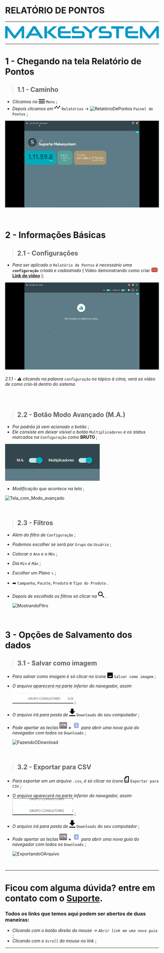 # RELATÓRIO DE PONTOS

---

[![Logo_Make](https://raw.githubusercontent.com/Makesystem/manuais/main/webccrm/telas/icon_standard/16%20-%20Todas%20telas/makesystem.png)](https://www.makesystem.com.br/)

---

# 1 - Chegando na tela Relatório de Pontos
>## __1.1 - Caminho__
* _Clicamos no_ ![Menu](https://raw.githubusercontent.com/Makesystem/manuais/main/webccrm/telas/icon_standard/16%20-%20Todas%20telas/menu.png) `Menu` ;
* _Depois clicamos em_  ![Relatórios](https://raw.githubusercontent.com/Makesystem/manuais/main/webccrm/telas/icon_standard/2%20-%20Relat%C3%B3rios/Relat%C3%B3rios.png) `Relatórios` -> ![RelatórioDePontos](https://raw.githubusercontent.com/Makesystem/manuais/main/webccrm/telas/icon_standard/2%20-%20Relat%C3%B3rios/Relatorio%20de%20pontos.png) `Painel de Pontos` ;
  
![Caminho_Relatório_de_Pontos](https://raw.githubusercontent.com/Makesystem/manuais/main/webccrm/telas/separacao_tela/tela_relatorio_de_pontos/caminho.gif)

<br />

# 2 - Informações Básicas
>## __2.1 - Configurações__
* _Para ser aplicado o_ `Relatório de Pontos` _é necessário uma_ **`configuração`** _criada e cadastrada_ ( Vídeo demonstrando como criar ![icon_ytb](https://raw.githubusercontent.com/Makesystem/manuais/main/webccrm/telas/icon_standard/16%20-%20Todas%20telas/youtube.png) [**Link do vídeo**](https://youtu.be/S8WrsXjE2uA?t=21) );

![Mostrando_Meta_Config](https://raw.githubusercontent.com/Makesystem/manuais/main/webccrm/telas/separacao_tela/tela_relatorio_de_pontos/mostrando_config.gif)

###### 2.1.1 - ⚠️ clicando na palavra `configuração` no tópico à cima, verá os vídeo de como cria-lá dentro do sistema.

<br />

>## __2.2 - Botão Modo Avançado (M.A.)__
* _Por padrão já vem acionado o botão_ ;
* _Ele consiste em deixar visível o botão_ `Multiplicadores` _e os status marcados na_ `Configuração` _como_ **BRUTO** ;
  
![Btn_Modo_Avançado](https://raw.githubusercontent.com/Makesystem/manuais/main/webccrm/telas/separacao_tela/tela_relatorio_de_pontos/botao_MA_1.gif)
* _Modificação que acontece na tela_ ;
  
![Tela_com_Modo_avançado](https://github.com/Makesystem/manuais/raw/main/webccrm/telas/separacao_tela/tela_relatorio_de_pontos/botao_MA_3.gif)

<br />

>## __2.3 - Filtros__
* _Além do filtro de_ `Configuração` ;
* _Podemos escolher se será por_ `Grupo` _ou_ `Usuário` ;
* _Colocar o_ `Ano` _e o_ `Mês` ;
* _Dia `Min` e `Máx`_ ;
* _Escolher um Plano_ ⤵️ ;
* ➡️ `Campanha`, `Pacote`, `Produto` e `Tipo do Produto` .
* _Depois de escolhido os filtros só clicar na_ ![Lupa_Filtro](https://raw.githubusercontent.com/Makesystem/manuais/main/webccrm/telas/icon_standard/16%20-%20Todas%20telas/lupa.png) .

    ![MostrandoFltro](https://github.com/Makesystem/manuais/raw/main/webccrm/telas/separacao_tela/tela_relatorio_de_pontos/mostrando_filtros.gif)

<br />

# 3 - Opções de Salvamento dos dados
>## __3.1 - Salvar como imagem__
* _Para salvar como imagem é só clicar no ícone_ ![SalvarComoImagem](https://raw.githubusercontent.com/Makesystem/manuais/main/webccrm/telas/icon_standard/16%20-%20Todas%20telas/baixarimagem.png) `Salvar como imagem` ;
* _O arquivo aparecerá na parte inferior do navegador, assim_ ![BaixandoImagem](https://raw.githubusercontent.com/Makesystem/manuais/main/webccrm/telas/separacao_tela/tela_relatorio_de_pontos/teste.gif) ;
* _O arquivo irá para pasta de_ ![IconDownloads](https://raw.githubusercontent.com/Makesystem/manuais/main/webccrm/telas/icon_standard/16%20-%20Todas%20telas/download.png) `Downloads` _do seu computador_ ;
* _Pode apertar as teclas_ ![BtnControl](https://raw.githubusercontent.com/Makesystem/manuais/main/webccrm/telas/icon_standard/2%20-%20Relat%C3%B3rios/Hist%C3%B3rico%20de%20A%C3%A7%C3%B5es/btnCtrl.png) **+** ![LetraJota](https://raw.githubusercontent.com/Makesystem/manuais/main/webccrm/telas/icon_standard/2%20-%20Relat%C3%B3rios/Hist%C3%B3rico%20de%20A%C3%A7%C3%B5es/letraJ2.png) _para abrir uma nova guia do navegador com todos os_ `Downloads` ;

    ![FazendoODownload](https://github.com/Makesystem/manuais/raw/main/webccrm/telas/separacao_tela/tela_relatorio_de_pontos/salvar_como_imagem.gif)

<br />

>## __3.2 - Exportar para CSV__
* _Para exportar em um arquivo_ `.csv`, _é só clicar no ícone_ ![IconeExportarCsv](https://raw.githubusercontent.com/Makesystem/manuais/main/webccrm/telas/icon_standard/16%20-%20Todas%20telas/csv.png) `Exportar para CSV` ;
* _O arquivo aparecerá na parte inferior do navegador, assim_ ![BaixandoCSV](https://raw.githubusercontent.com/Makesystem/manuais/main/webccrm/telas/separacao_tela/tela_relatorio_de_pontos/click_relatorio_de_pontos_csv.gif) ;
* _O arquivo irá para pasta de_ ![IconDownloads](https://raw.githubusercontent.com/Makesystem/manuais/main/webccrm/telas/icon_standard/16%20-%20Todas%20telas/download.png) `Downloads` _do seu computador_ ;
* _Pode apertar as teclas_ ![BtnControl](https://raw.githubusercontent.com/Makesystem/manuais/main/webccrm/telas/icon_standard/2%20-%20Relat%C3%B3rios/Hist%C3%B3rico%20de%20A%C3%A7%C3%B5es/btnCtrl.png) **+** ![LetraJota](https://raw.githubusercontent.com/Makesystem/manuais/main/webccrm/telas/icon_standard/2%20-%20Relat%C3%B3rios/Hist%C3%B3rico%20de%20A%C3%A7%C3%B5es/letraJ2.png) _para abrir uma nova guia do navegador com todos os_ `Downloads` ;
  
    ![ExportandoOArquivo](https://github.com/Makesystem/manuais/raw/main/webccrm/telas/separacao_tela/tela_relatorio_de_pontos/exportar_em_csv.gif)

<br />

---

# Ficou com alguma dúvida? entre em contato com o [Suporte](http://api.whatsapp.com/send?1=pt_BR&phone=555130661344).

### Todos os links que temos aqui podem ser abertos de duas maneiras:
* _Clicando com o botão direito do mouse -> `Abrir link em uma nova guia`_ ;
* _Clicando com o `Scroll` do mouse no link_ ;

---
